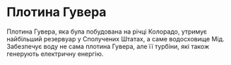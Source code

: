 # Плотина Гувера

Плотина Гувера, яка була побудована на річці Колорадо, утримує найбільший
резервуар у Сполучених Штатах, а саме водосховище Мід. Забезпечує воду не сама
плотина Гувера, але її турбіни, які також генерують електричну енергію.

